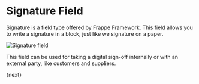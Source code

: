 # Signature Field

Signature is a field type offered by Frappe Framework. This field allows you to write a signature in a block, just like we signature on a paper.

<img alt="Signature field" class="screenshot" src="{{docs_base_url}}/assets/img/customize/customize-signature field.gif">

This field can be used for taking a digital sign-off internally or with an external party, like customers and suppliers.

{next}
